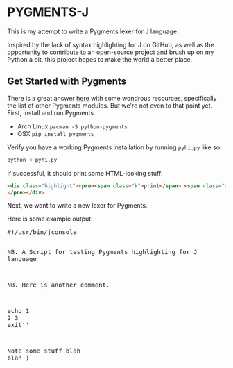 PYGMENTS-J
==========

This is my attempt to write a Pygments lexer for J language.

Inspired by the lack of syntax highlighting for J on GitHub, as well as the opportunity to contribute to an open-source project and brush up on my Python a bit, this project hopes to make the world a better place.

Get Started with Pygments
-------------------------

There is a great answer [here](http://stackoverflow.com/q/14755721/2037637) with some wondrous resources, specifically the list of other Pygments modules. But we're not even to that point yet. First, install and run Pygments.

* Arch Linux
  `pacman -S python-pygments`
* OSX
  `pip install pygments`

Verify you have a working Pygments installation by running `pyhi.py` like so:

```sh
python < pyhi.py
```

If successful, it should print some HTML-looking stuff:

```html
<div class="highlight"><pre><span class="k">print</span> <span class="s">&quot;Hello World&quot;</span>
</pre></div>
```

Next, we want to write a new lexer for Pygments.


Here is some example output:


<div class="highlight"><pre><span class="err">#!/usr/bin/jconsole</span>

<span class="c1">NB. A Script for testing Pygments highlighting for J language</span>

<span class="c1">NB. Here is another comment.</span>

<span class="err">echo</span> <span class="err">1</span> <span class="err">2</span> <span class="err">3</span>
<span class="err">exit&#39;</span><span class="c1">&#39;</span>

<span class="c1">Note some stuff</span>
<span class="err">blah</span> <span class="err">blah</span>
<span class="err">)</span>
</pre></div>

